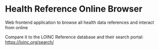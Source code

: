 # Health Reference Online Browser
Web frontend application to browse all health data references and interact from online

Compare it to the LOINC Reference database and their search portal: https://loinc.org/search/
